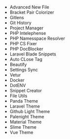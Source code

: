 - Advanced New File
- Bracket Pair Colorizer
- Gitlens
- Git History
- Project Manager
- PHP Intelephense
- PHP Namesspace Resolver
- PHP CS Fixer
- PHP DocBlocker
- Laravel Blade Snippets
- Auto CLose Tag
- Beautify
- Settings Sync
- Vetur
- Docker
- DotENV
- Snippet Creator
- File Utils
- Panda Theme
- Laravel Theme
- Github Light Theme
- Palenight Theme
- Material Theme
- Slime Theme
- Vue Theme
